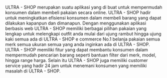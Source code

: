 ULTRA - SHOP merupakan suatu aplikasi yang di buat untuk mempermudah konsumen dalam membeli pakaian secara online.
ULTRA - SHOP hadir untuk meningkatkan efisiensi konsumen dalam membeli barang yang dapat dilakukan kapanpun dan dimanapun.
Dengan menggunakan aplikasi berbasis web ULTRA - SHOP memiliki berbagai pilihan pakaian yang lengkap untuk melengkapi outfit anda mulai dari ujung rambut hingga ujung kaki semua ada di ULTRA - SHOP e commerce No.1 belanja pakaian semua merk semua ukuran semua yang anda inginkan ada di ULTRA - SHOP.
ULTRA - SHOP memiliki fitur  yang dapat membantu konsumen dalam mempermudah pencarian barang seperti bantuan filter dari merk, model, hingga range harga.
Selain itu ULTRA - SHOP juga memiliki customer service yang hadir 24 jam untuk menemani konsumen yang memiliki masalah di ULTRA - SHOP.
